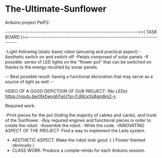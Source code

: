 # The-Ultimate-Sunflower

Arduino project PeiP2:

--------------------------------------------------------------------<<( TASK BOARD )>>------------------------------------------------------------------------

-Light-following (static base) robot (amusing and practical aspect)
-Aesthetic switch on and switch off
-Petals composed of solar panels
-If possible: series of LED lights on the "flower pot" that can be switched on thanks to the energy recolted by sonar panels

-- Best possible result: having a functional decoration that may serve as a source of light as well --

VIDEO OF A GOOD DEPICTION OF OUR PROJECT: (No LEDs)
https://youtu.be/lXk5wyghTwU?si=YJ6IcxXs8gm6m2-y


Required work:

-Print pieces for the pot (hiding the majority of cables and cards), and trunk of the Sunflower.
-Buy required engines and functional pieces in order to create the robot.
-Assemble the robot.
-Write the code.
-INNOVATING ASPECT OF THE PROJECT: Find a way to implement the Leds system.
+ AESTHETIC ASPECT: Make the robot look good :)  ( Flower themed obviously )
+ CLASS WORK: Produce a compte-rendu for each Arduino session.
